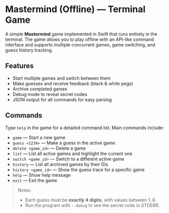 # Mastermind (Offline) — Terminal Game

A simple **Mastermind** game implemented in Swift that runs entirely in the terminal. The game allows you to play offline with an API-like command interface and supports multiple concurrent games, game switching, and guess history tracking.

## Features

- Start multiple games and switch between them
- Make guesses and receive feedback (black & white pegs)
- Archive completed games <wined games>
- Debug mode to reveal secret codes
- JSON output for all commands for easy parsing

## Commands

Type `help` in the game for a detailed command list. Main commands include:

- `game` — Start a new game  
- `guess <1234>` — Make a guess in the active game  
- `delete <game_id>` — Delete a game  
- `list` — List all active games and highlight the current one  
- `switch <game_id>` — Switch to a different active game  
- `history` — List all archived games by their IDs  
- `history <game_id>` — Show the guess trace for a specific game  
- `help` — Show help message  
- `exit` — Exit the game  

> Notes:  
> - Each guess must be **exactly 4 digits**, with values between 1..6.  
> - Run the program with `--debug` to see the secret code in STDERR.
